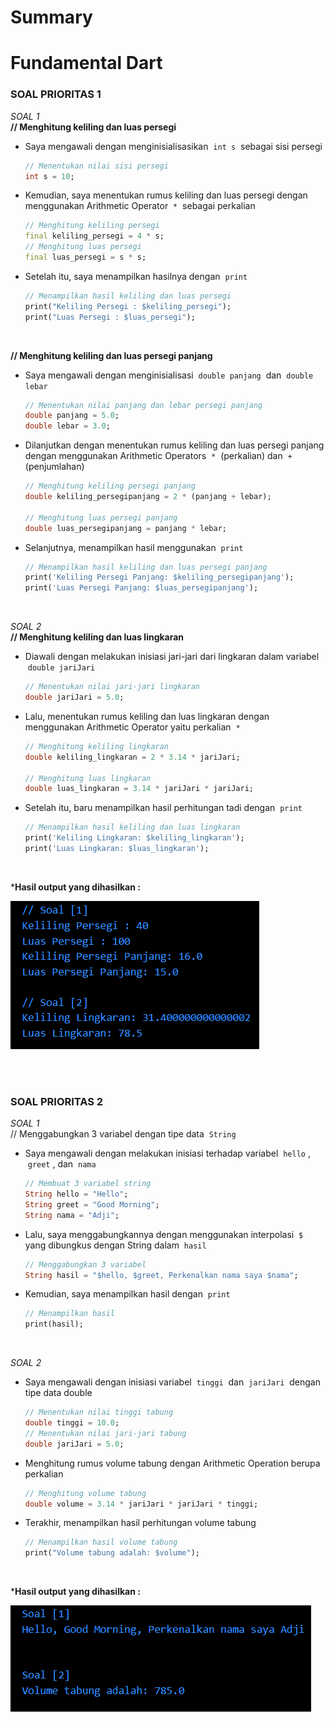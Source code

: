 # Summary
# Fundamental Dart

### **SOAL PRIORITAS 1**

*SOAL 1*  
**// Menghitung keliling dan luas persegi**

- Saya mengawali dengan menginisialisasikan &nbsp;`int s`&nbsp; sebagai sisi persegi 

    ```dart
    // Menentukan nilai sisi persegi
    int s = 10;
    ```
    

- Kemudian, saya menentukan rumus keliling dan luas persegi dengan menggunakan Arithmetic Operator &nbsp;`*`&nbsp; sebagai perkalian 

    ```dart
    // Menghitung keliling persegi
    final keliling_persegi = 4 * s;
    // Menghitung luas persegi
    final luas_persegi = s * s;
    ```

- Setelah itu, saya menampilkan hasilnya dengan &nbsp;`print`&nbsp;

    ```dart
    // Menampilkan hasil keliling dan luas persegi
    print("Keliling Persegi : $keliling_persegi");
    print("Luas Persegi : $luas_persegi");
    ```

<br>

**// Menghitung keliling dan luas persegi panjang**

- Saya mengawali dengan menginisialisasi &nbsp;`double panjang`&nbsp; dan &nbsp;`double lebar`&nbsp;

    ```dart 
    // Menentukan nilai panjang dan lebar persegi panjang
    double panjang = 5.0;
    double lebar = 3.0;
    ```

- Dilanjutkan dengan menentukan rumus keliling dan luas persegi panjang dengan menggunakan Arithmetic Operators &nbsp;`*`&nbsp; (perkalian) dan &nbsp;`+`&nbsp; (penjumlahan)

    ```dart
    // Menghitung keliling persegi panjang
    double keliling_persegipanjang = 2 * (panjang + lebar);

    // Menghitung luas persegi panjang
    double luas_persegipanjang = panjang * lebar;
    ```

- Selanjutnya, menampilkan hasil menggunakan &nbsp;`print`&nbsp;

    ```dart
    // Menampilkan hasil keliling dan luas persegi panjang
    print('Keliling Persegi Panjang: $keliling_persegipanjang');
    print('Luas Persegi Panjang: $luas_persegipanjang');
    ```
    
<br>

*SOAL 2*  
**// Menghitung keliling dan luas lingkaran**

- Diawali dengan melakukan inisiasi jari-jari dari lingkaran dalam variabel &nbsp;`double jariJari`&nbsp;

    ```dart
    // Menentukan nilai jari-jari lingkaran
    double jariJari = 5.0;
    ```

- Lalu, menentukan rumus keliling dan luas lingkaran dengan menggunakan Arithmetic Operator yaitu perkalian &nbsp;`*`&nbsp;

    ```dart
    // Menghitung keliling lingkaran
    double keliling_lingkaran = 2 * 3.14 * jariJari;

    // Menghitung luas lingkaran
    double luas_lingkaran = 3.14 * jariJari * jariJari;
    ```

- Setelah itu, baru menampilkan hasil perhitungan tadi dengan &nbsp;`print`&nbsp;

    ```dart
    // Menampilkan hasil keliling dan luas lingkaran
    print('Keliling Lingkaran: $keliling_lingkaran');
    print('Luas Lingkaran: $luas_lingkaran');
    ```

<br>

***Hasil output yang dihasilkan :**

![output-soalPrioritas1.png](screenshot/output-soalPrioritas1.png)

<br><br>

### **SOAL PRIORITAS 2**

*SOAL 1*  
// Menggabungkan 3 variabel dengan tipe data &nbsp;`String`&nbsp;

- Saya mengawali dengan melakukan inisiasi terhadap variabel &nbsp;`hello`&nbsp;, &nbsp;`greet`&nbsp;, dan &nbsp;`nama`&nbsp;

    ```dart
    // Membuat 3 variabel string
    String hello = "Hello";
    String greet = "Good Morning";
    String nama = "Adji";
    ```

- Lalu, saya menggabungkannya dengan menggunakan interpolasi &nbsp;`$`&nbsp; yang dibungkus dengan String dalam &nbsp;`hasil`&nbsp;

    ```dart
    // Menggabungkan 3 variabel
    String hasil = "$hello, $greet, Perkenalkan nama saya $nama";
    ```

- Kemudian, saya menampilkan hasil dengan &nbsp;`print`&nbsp;

    ```dart
    // Menampilkan hasil
    print(hasil);
    ```

<br>

*SOAL 2*

- Saya mengawali dengan inisiasi variabel &nbsp;`tinggi`&nbsp; dan &nbsp;`jariJari`&nbsp; dengan tipe data double

    ```dart
    // Menentukan nilai tinggi tabung
    double tinggi = 10.0;
    // Menentukan nilai jari-jari tabung
    double jariJari = 5.0;
    ```

- Menghitung rumus volume tabung dengan Arithmetic Operation berupa perkalian

    ```dart
    // Menghitung volume tabung
    double volume = 3.14 * jariJari * jariJari * tinggi;
    ```

- Terakhir, menampilkan hasil perhitungan volume tabung

    ```dart
    // Menampilkan hasil volume tabung
    print("Volume tabung adalah: $volume");
    ```

<br>

***Hasil output yang dihasilkan :**

![output-soalPrioritas2.png](screenshot/output-soalPrioritas2.png)